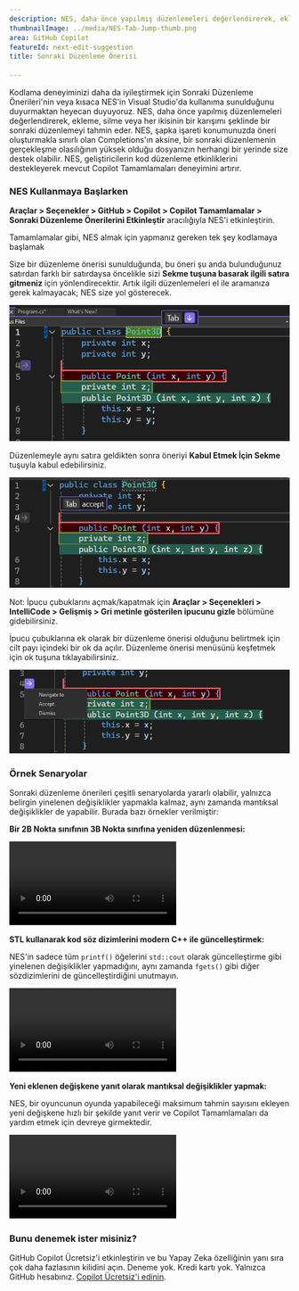```yaml
---
description: NES, daha önce yapılmış düzenlemeleri değerlendirerek, ekleme, silme veya her ikisinin bir karışımı şeklinde bir sonraki düzenlemeyi tahmin eder.
thumbnailImage: ../media/NES-Tab-Jump-thumb.png
area: GitHub Copilot
featureId: next-edit-suggestion
title: Sonraki Düzenleme Önerisi

---
```



Kodlama deneyiminizi daha da iyileştirmek için Sonraki Düzenleme Önerileri'nin veya kısaca NES'in Visual Studio'da kullanıma sunulduğunu duyurmaktan heyecan duyuyoruz. NES, daha önce yapılmış düzenlemeleri değerlendirerek, ekleme, silme veya her ikisinin bir karışımı şeklinde bir sonraki düzenlemeyi tahmin eder. NES, şapka işareti konumunuzda öneri oluşturmakla sınırlı olan Completions'ın aksine, bir sonraki düzenlemenin gerçekleşme olasılığının yüksek olduğu dosyanızın herhangi bir yerinde size destek olabilir. NES, geliştiricilerin kod düzenleme etkinliklerini destekleyerek mevcut Copilot Tamamlamaları deneyimini artırır.

### NES Kullanmaya Başlarken
**Araçlar > Seçenekler > GitHub > Copilot > Copilot Tamamlamalar > Sonraki Düzenleme Önerilerini Etkinleştir** aracılığıyla NES'i etkinleştirin.

Tamamlamalar gibi, NES almak için yapmanız gereken tek şey kodlamaya başlamak

Size bir düzenleme önerisi sunulduğunda, bu öneri şu anda bulunduğunuz satırdan farklı bir satırdaysa öncelikle sizi **Sekme tuşuna basarak ilgili satıra gitmeniz** için yönlendirecektir. Artık ilgili düzenlemeleri el ile aramanıza gerek kalmayacak; NES size yol gösterecek.

 ![NES Sekmeyle Atlama İpucu Çubuğu](../media/NES-Tab-Jump.png)

Düzenlemeyle aynı satıra geldikten sonra öneriyi **Kabul Etmek İçin Sekme** tuşuyla kabul edebilirsiniz.

  ![İpucu Çubuğunu Kabul Etmek için NES Sekmesi](../media/NES-Tab-Accept.png)

Not: İpucu çubuklarını açmak/kapatmak için **Araçlar > Seçenekleri > IntelliCode > Gelişmiş > Gri metinle gösterilen ipucunu gizle** bölümüne gidebilirsiniz. 

İpucu çubuklarına ek olarak bir düzenleme önerisi olduğunu belirtmek için cilt payı içindeki bir ok da açılır. Düzenleme önerisi menüsünü keşfetmek için ok tuşuna tıklayabilirsiniz.

  ![NES Cilt Payı Ok Tuşu](../media/NES-Gutter-Arrow.png)


### Örnek Senaryolar
Sonraki düzenleme önerileri çeşitli senaryolarda yararlı olabilir, yalnızca belirgin yinelenen değişiklikler yapmakla kalmaz, aynı zamanda mantıksal değişiklikler de yapabilir. Burada bazı örnekler verilmiştir:

**Bir 2B Nokta sınıfının 3B Nokta sınıfına yeniden düzenlenmesi:**
 
![NES Yeniden Düzenleme Noktası Sınıfı](../media/NES-Point.mp4)

**STL kullanarak kod söz dizimlerini modern C++ ile güncelleştirmek:**

NES'in sadece tüm `printf()` öğelerini `std::cout` olarak güncelleştirme gibi yinelenen değişiklikler yapmadığını, aynı zamanda `fgets()` gibi diğer sözdizimlerini de güncelleştirdiğini unutmayın.

![NES C++ Söz Dizimlerini Güncelleştirmek](../media/NES-Migration.mp4)

**Yeni eklenen değişkene yanıt olarak mantıksal değişiklikler yapmak:**

NES, bir oyuncunun oyunda yapabileceği maksimum tahmin sayısını ekleyen yeni değişkene hızlı bir şekilde yanıt verir ve Copilot Tamamlamaları da yardım etmek için devreye girmektedir.

![NES Yeni Değişken Ekle](../media/NES-AddVariable.mp4)

### Bunu denemek ister misiniz?
GitHub Copilot Ücretsiz'i etkinleştirin ve bu Yapay Zeka özelliğinin yanı sıra çok daha fazlasının kilidini açın.
Deneme yok. Kredi kartı yok. Yalnızca GitHub hesabınız. [Copilot Ücretsiz'i edinin](https://github.com/settings/copilot).
